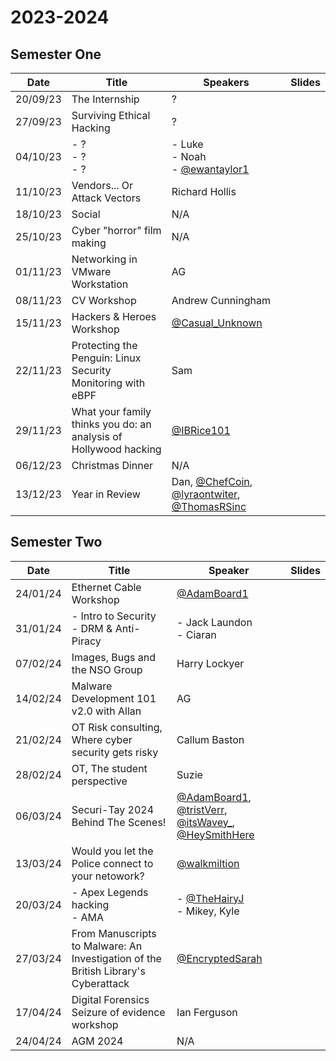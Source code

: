 # 2023-2024

## Semester One

| Date     | Title                                                            | Speakers                                                                                                                                           | Slides |
| -------- | ---------------------------------------------------------------- | -------------------------------------------------------------------------------------------------------------------------------------------------- | ------ |
| 20/09/23 | The Internship                                                   | ?                                                                                                                                                  |        |
| 27/09/23 | Surviving Ethical Hacking                                        | ?                                                                                                                                                  |        |
| 04/10/23 | - ?<br>- ?<br>- ?                                                | - Luke<br>- Noah<br>- [@ewantaylor1](https://twitter.com/ewantaylor1)                                                                              |        |
| 11/10/23 | Vendors... Or Attack Vectors                                     | Richard Hollis                                                                                                                                     |        |
| 18/10/23 | Social                                                           | N/A                                                                                                                                                |        |
| 25/10/23 | Cyber "horror" film making                                       | N/A                                                                                                                                                |        |
| 01/11/23 | Networking in VMware Workstation                                 | AG                                                                                                                                                 |        |
| 08/11/23 | CV Workshop                                                      | Andrew Cunningham                                                                                                                                  |        |
| 15/11/23 | Hackers & Heroes Workshop                                        | [@Casual_Unknown](https://twitter.com/Casual_Unknown)                                                                                              |        |
| 22/11/23 | Protecting the Penguin: Linux Security Monitoring with eBPF      | Sam                                                                                                                                                |        |
| 29/11/23 | What your family thinks you do: an analysis of Hollywood hacking | [@IBRice101](https://twitter.com/IBRice101)                                                                                                        |        |
| 06/12/23 | Christmas Dinner                                                 | N/A                                                                                                                                                |        |
| 13/12/23 | Year in Review                                                   | Dan, [@ChefCoin](https://twitter.com/ChefCoin), [@lyraontwiter](https://twitter.com/lyraontwiter), [@ThomasRSinc](https://twitter.com/ThomasRSinc) |        |

## Semester Two

| Date     | Title                                                                              | Speaker                                                                                                                                                                                        | Slides |
| -------- | ---------------------------------------------------------------------------------- | ---------------------------------------------------------------------------------------------------------------------------------------------------------------------------------------------- | ------ |
| 24/01/24 | Ethernet Cable Workshop                                                            | [@AdamBoard1](https://twitter.com/AdamBoard1)                                                                                                                                                  |        |
| 31/01/24 | - Intro to Security<br>- DRM & Anti-Piracy                                         | - Jack Laundon<br>- Ciaran                                                                                                                                                                     |        |
| 07/02/24 | Images, Bugs and the NSO Group                                                     | Harry Lockyer                                                                                                                                                                                  |        |
| 14/02/24 | Malware Development 101 v2.0 with Allan                                            | AG                                                                                                                                                                                             |        |
| 21/02/24 | OT Risk consulting, Where cyber security gets risky                                | Callum Baston                                                                                                                                                                                  |        |
| 28/02/24 | OT, The student perspective                                                        | Suzie                                                                                                                                                                                          |        |
| 06/03/24 | Securi-Tay 2024 Behind The Scenes!                                                 | [@AdamBoard1](https://twitter.com/AdamBoard1), [@tristVerr](https://twitter.com/tristVerr), [@itsWavey_](https://twitter.com/itsWavey_), [@HeySmithHere](https://twitter.com/HeySmithHere)<br> |        |
| 13/03/24 | Would you let the Police connect to your netowork?                                 | [@walkmiltion](https://twitter.com/walkmilton)                                                                                                                                                 |        |
| 20/03/24 | - Apex Legends hacking<br>- AMA                                                    | - [@TheHairyJ](https://twitter.com/TheHairyJ)<br>- Mikey, Kyle                                                                                                                                 |        |
| 27/03/24 | From Manuscripts to Malware: An Investigation of the British Library's Cyberattack | [@EncryptedSarah](https://twitter.com/EncryptedSarah)                                                                                                                                          |        |
| 17/04/24 | Digital Forensics Seizure of evidence workshop                                     | Ian Ferguson                                                                                                                                                                                   |        |
| 24/04/24 | AGM 2024                                                                           | N/A                                                                                                                                                                                            |        |
